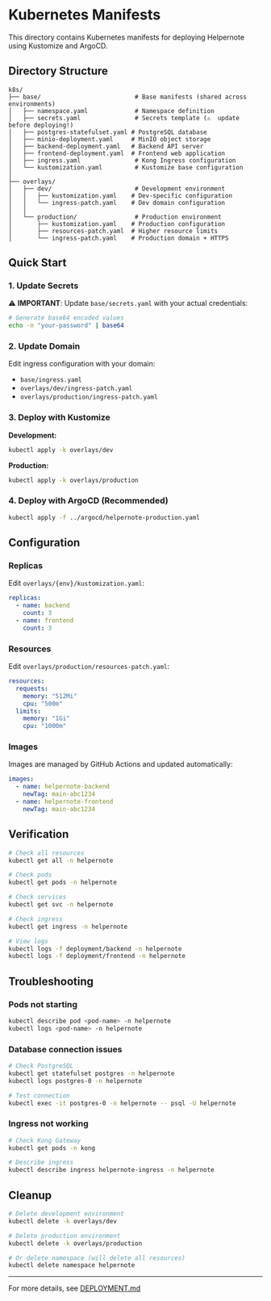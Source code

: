 # Kubernetes Manifests

This directory contains Kubernetes manifests for deploying Helpernote using Kustomize and ArgoCD.

## Directory Structure

```
k8s/
├── base/                          # Base manifests (shared across environments)
│   ├── namespace.yaml             # Namespace definition
│   ├── secrets.yaml               # Secrets template (⚠️  update before deploying!)
│   ├── postgres-statefulset.yaml # PostgreSQL database
│   ├── minio-deployment.yaml     # MinIO object storage
│   ├── backend-deployment.yaml   # Backend API server
│   ├── frontend-deployment.yaml  # Frontend web application
│   ├── ingress.yaml               # Kong Ingress configuration
│   └── kustomization.yaml         # Kustomize base configuration
│
├── overlays/
│   ├── dev/                       # Development environment
│   │   ├── kustomization.yaml    # Dev-specific configuration
│   │   └── ingress-patch.yaml    # Dev domain configuration
│   │
│   └── production/                # Production environment
│       ├── kustomization.yaml    # Production configuration
│       ├── resources-patch.yaml  # Higher resource limits
│       └── ingress-patch.yaml    # Production domain + HTTPS
```

## Quick Start

### 1. Update Secrets

⚠️ **IMPORTANT**: Update `base/secrets.yaml` with your actual credentials:

```bash
# Generate base64 encoded values
echo -n "your-password" | base64
```

### 2. Update Domain

Edit ingress configuration with your domain:
- `base/ingress.yaml`
- `overlays/dev/ingress-patch.yaml`
- `overlays/production/ingress-patch.yaml`

### 3. Deploy with Kustomize

**Development:**
```bash
kubectl apply -k overlays/dev
```

**Production:**
```bash
kubectl apply -k overlays/production
```

### 4. Deploy with ArgoCD (Recommended)

```bash
kubectl apply -f ../argocd/helpernote-production.yaml
```

## Configuration

### Replicas

Edit `overlays/{env}/kustomization.yaml`:

```yaml
replicas:
  - name: backend
    count: 3
  - name: frontend
    count: 3
```

### Resources

Edit `overlays/production/resources-patch.yaml`:

```yaml
resources:
  requests:
    memory: "512Mi"
    cpu: "500m"
  limits:
    memory: "1Gi"
    cpu: "1000m"
```

### Images

Images are managed by GitHub Actions and updated automatically:

```yaml
images:
  - name: helpernote-backend
    newTag: main-abc1234
  - name: helpernote-frontend
    newTag: main-abc1234
```

## Verification

```bash
# Check all resources
kubectl get all -n helpernote

# Check pods
kubectl get pods -n helpernote

# Check services
kubectl get svc -n helpernote

# Check ingress
kubectl get ingress -n helpernote

# View logs
kubectl logs -f deployment/backend -n helpernote
kubectl logs -f deployment/frontend -n helpernote
```

## Troubleshooting

### Pods not starting

```bash
kubectl describe pod <pod-name> -n helpernote
kubectl logs <pod-name> -n helpernote
```

### Database connection issues

```bash
# Check PostgreSQL
kubectl get statefulset postgres -n helpernote
kubectl logs postgres-0 -n helpernote

# Test connection
kubectl exec -it postgres-0 -n helpernote -- psql -U helpernote
```

### Ingress not working

```bash
# Check Kong Gateway
kubectl get pods -n kong

# Describe ingress
kubectl describe ingress helpernote-ingress -n helpernote
```

## Cleanup

```bash
# Delete development environment
kubectl delete -k overlays/dev

# Delete production environment
kubectl delete -k overlays/production

# Or delete namespace (will delete all resources)
kubectl delete namespace helpernote
```

---

For more details, see [DEPLOYMENT.md](../DEPLOYMENT.md)
